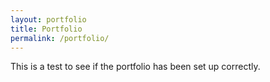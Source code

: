 ```yaml
---
layout: portfolio
title: Portfolio
permalink: /portfolio/
---
```


This is a test to see if the portfolio has been set up correctly.
